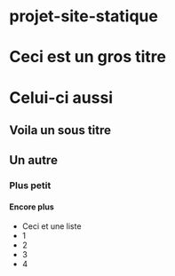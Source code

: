 # projet-site-statique
# Ceci est un gros titre
# Celui-ci aussi 
## Voila un sous titre 
## Un autre
### Plus petit 
#### Encore plus


* Ceci et une liste 
* 1
* 2
* 3
* 4

